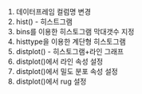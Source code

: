 1. 데이터프레임 컬럼명 변경
2. hist() - 히스트그램
3. bins를 이용한 히스토그램 막대갯수 지정
4. histtype을 이용한 계단형 히스토그램
5. distplot() - 히스토그램+라인 그래프
6. distplot()에서 라인 속성 설정
7. distplot()에서 밀도 분포 속성 설정
8. distplot()에서 rug 설정
